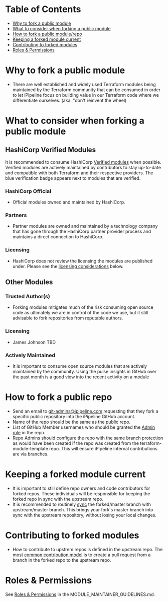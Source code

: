 # Table of Contents
* [Why to fork a public module](#why-to-fork-a-public-module)
* [What to consider when forking a public module](#what-to-consider-when-forking-a-public-module)
* [How to fork a public module/repo](#how-to-fork-a-public-repo)
* [Keeping a forked module current](#keeping-a-forked-module-current)
* [Contributing to forked modules](#contributing-to-forked-modules)
* [Roles & Permissions](#roles--permissions)

# Why to fork a public module
* There are well established and widely used Terraform modules being maintained by the Terraform community that can be consumed in order to let iPipeline focus on building value in our Terraform code where we differentiate ourselves. (aka. "don't reinvent the wheel)


# What to consider when forking a public module
## HashiCorp Verified Modules
It is recommended to consume HashiCorp [Verified modules](https://www.terraform.io/docs/registry/modules/verified.html) when possible. Verified modules are actively maintained by contributors to stay up-to-date and compatible with both Terraform and their respective providers.  The blue verification badge appears next to modules that are verified.
### HashiCorp Official
* Official modules owned and maintained by HashiCorp.
### Partners
* Partner modules are owned and maintained by a technology company that has gone through the HashiCorp partner provider process and maintains a direct connection to HashiCorp.
### Licensing
* HashiCorp does not review the licensing the modules are published under. Please see the [licensing considerations](#licensing) below.

## Other Modules
### Trusted Author(s)
* Forking modules mitigates much of the risk consuming open source code as ultimately we are in control of the code we use, but it still advisable to fork repositories from reputable authors.
### Licensing
* James Johnson TBD
### Actively Maintained
* It is important to consume open source modules that are actively maintained by the community. Using the pulse insights in GitHub over the past month is a good view into the recent activity on a module


# How to fork a public repo
* Send an email to git-admins@ipipeline.com requesting that they fork a specific public repository into the iPipeline GitHub account.
* Name of the repo should be the same as the public repo.
* List of GitHub Member usernames who should be granted the [Admin role](https://help.github.com/en/github/setting-up-and-managing-organizations-and-teams/repository-permission-levels-for-an-organization) in the repo.
* Repo Admins should configure the repo with the same branch protection as would have been created if the repo was created from the terraform-module-template repo. This will ensure iPipeline internal contributions are via branches.


# Keeping a forked module current
* It is important to still define repo owners and code contributors for forked repos. These individuals will be responsible for keeping the forked repo in sync with the upstream repo.
* It is recommended to routinely [sync](https://help.github.com/en/github/collaborating-with-issues-and-pull-requests/syncing-a-fork) the forked/master branch with upstream/master branch. This brings your fork's master branch into sync with the upstream repository, without losing your local changes.


# Contributing to forked modules 
* How to contribute to upstrem repos is defined in the upstream repo. The most [common contribution model](https://help.github.com/en/github/collaborating-with-issues-and-pull-requests/allowing-changes-to-a-pull-request-branch-created-from-a-fork) is to create a pull request from a branch in the forked repo to the upstream repo.


# Roles & Permissions
See [Roles & Permissions](/MODULE_MAINTAINER_GUIDELINES.md#roles--permissions) in the MODULE_MAINTAINER_GUIDELINES.md.
